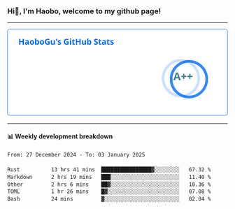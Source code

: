 <!--<h2 align="center"> Hi👋, I'm Haobo, welcome to my github page! </h2>-->
### Hi👋, I'm Haobo, welcome to my github page!
-------

<img href="https://github.com/HaoboGu" src="assets/stats.svg" alt="github stats" /> 

-------

#### 📊 **Weekly development breakdown**
<!--START_SECTION:waka-->

```txt
From: 27 December 2024 - To: 03 January 2025

Rust          13 hrs 41 mins  ████████████████▓░░░░░░░░   67.32 %
Markdown      2 hrs 19 mins   ███░░░░░░░░░░░░░░░░░░░░░░   11.40 %
Other         2 hrs 6 mins    ██▓░░░░░░░░░░░░░░░░░░░░░░   10.36 %
TOML          1 hr 26 mins    █▓░░░░░░░░░░░░░░░░░░░░░░░   07.08 %
Bash          24 mins         ▓░░░░░░░░░░░░░░░░░░░░░░░░   02.04 %
```

<!--END_SECTION:waka-->
<!--
backup url: https://github-readme-status-dusky-ten.vercel.app/api?username=HaoboGu&count_private=true&show_icons=true&theme=transparent&border_color=2f80ed
-->
<!--
**HaoboGu/HaoboGu** is a ✨ _special_ ✨ repository because its `README.md` (this file) appears on your GitHub profile.

Here are some ideas to get you started:

- 🔭 I’m currently working on AI-assisted programming tools
- 🌱 I’m currently learning ...
- 👯 I’m looking to collaborate on ...
- 🤔 I’m looking for help with ...
- 💬 Ask me about ...
- 📫 How to reach me: ...
- 😄 Pronouns: ...
- ⚡ Fun fact: ...
-->
